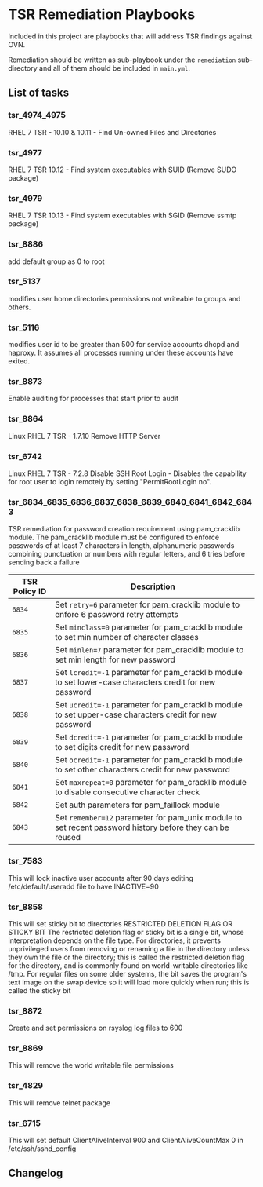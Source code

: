 # TSR Remediation Playbooks

Included in this project are playbooks that will address TSR findings against OVN.

Remediation should be written as sub-playbook under the ```remediation``` sub-directory and all of them should be included in ```main.yml```.

## List of tasks
### tsr_4974_4975
RHEL 7 TSR - 10.10 & 10.11 - Find Un-owned Files and Directories

### tsr_4977
RHEL 7 TSR 10.12 - Find system executables with SUID (Remove SUDO package)

### tsr_4979
RHEL 7 TSR 10.13 - Find system executables with SGID (Remove ssmtp package)

### tsr_8886
add default group as 0 to root

### tsr_5137
modifies user home directories permissions not writeable to groups and others.

### tsr_5116
modifies user id to be greater than 500 for service accounts dhcpd and haproxy. It assumes all processes running under these accounts have exited.

### tsr_8873
Enable auditing for processes that start prior to audit

### tsr_8864  
Linux RHEL 7 TSR - 1.7.10 Remove HTTP Server

### tsr_6742
Linux RHEL 7 TSR - 7.2.8 Disable SSH Root Login -  Disables the capability for root user to login remotely by setting "PermitRootLogin no".

### tsr_6834_6835_6836_6837_6838_6839_6840_6841_6842_6843
TSR remediation for password creation requirement using pam_cracklib module. The pam_cracklib module must be configured to enforce passwords of at least 7 characters in length, alphanumeric passwords combining punctuation or numbers with regular letters, and 6 tries before sending back a failure

| TSR Policy ID | Description                                                                                              |
| ------------- | -------------------------------------------------------------------------------------------------------- |
| `6834`        | Set `retry=6` parameter for pam_cracklib module to enfore 6 password retry attempts                      |
| `6835`        | Set `minclass=0` parameter for pam_cracklib module to set min number of character classes                |
| `6836`        | Set `minlen=7` parameter for pam_cracklib module to set min length for new password                      |
| `6837`        | Set `lcredit=-1` parameter for pam_cracklib module to set lower-case characters credit for new password  |
| `6838`        | Set `ucredit=-1` parameter for pam_cracklib module to set upper-case characters credit for new password  |
| `6839`        | Set `dcredit=-1` parameter for pam_cracklib module to set digits credit for new password                 |
| `6840`        | Set `ocredit=-1` parameter for pam_cracklib module to set other characters credit for new password       |
| `6841`        | Set `maxrepeat=0` parameter for pam_cracklib module to disable consecutive character check               |
| `6842`        | Set auth parameters for pam_faillock module                                                              |
| `6843`        | Set `remember=12` parameter for pam_unix module to set recent password history before they can be reused |

### tsr_7583
This will lock inactive user accounts after 90 days
editing /etc/default/useradd file to have INACTIVE=90

### tsr_8858
This will set sticky bit to directories 
RESTRICTED DELETION FLAG OR STICKY BIT
The restricted deletion flag or sticky bit is a single bit, whose interpretation depends on the file type. For directories, it prevents unprivileged users from removing or renaming a file in the directory unless they own the file or the directory; this is called the restricted deletion flag for the directory, and is commonly found on world-writable directories like /tmp. For regular files on some older systems, the bit saves the program's text image on the swap device so it will load more quickly when run; this is called the sticky bit
### tsr_8872
Create and set permissions on rsyslog log files to 600
### tsr_8869
This will remove the world writable file permissions 
### tsr_4829
This will remove telnet package 
### tsr_6715
This will set default ClientAliveInterval 900 and ClientAliveCountMax 0 in /etc/ssh/sshd_config
## Changelog
